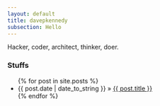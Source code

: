 ```yaml
---
layout: default
title: davepkennedy
subsection: Hello
---
```

Hacker, coder, architect, thinker, doer.

### Stuffs

<ul class="posts">
{% for post in site.posts %}
<li><span>{{ post.date | date_to_string }}</span> &raquo; <a href="{{ site.baseurl }}{{ post.url }}">{{ post.title }}</a></li>
{% endfor %}
</ul>
